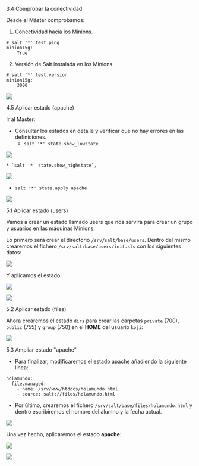 3.4 	Comprobar la conectividad

Desde el Máster comprobamos:

1. Conectividad hacia los Minions.

```
# salt '*' test.ping
minion15g:
    True
```

2. Versión de Salt instalada en los Minions

```
# salt '*' test.version
minion15g:
    3000
```

![](img/1.png)

4.5 	Aplicar estado (apache) 		

Ir al Master:
* Consultar los estados en detalle y verificar que no hay errores en las definiciones.
    * `salt '*' state.show_lowstate`

![](img/2.png)
    
    * `salt '*' state.show_highstate`,

![](img/3.png)

* `salt '*' state.apply apache`

![](img/4.png)
	
5.1 	Aplicar estado (users) 			

Vamos a crear un estado llamado users que nos servirá para crear un grupo y usuarios en las máquinas Minions.

Lo primero será crear el directorio `/srv/salt/base/users`.
Dentro del mismo crearemos el fichero `/srv/salt/base/users/init.sls` con los siguientes datos:

![](img/5.1.png)

Y aplicamos el estado:

![](img/006.png)

![](img/007.png)

5.2 	Aplicar estado (files) 	

Ahora crearemos el estado `dirs` para crear las carpetas `private` (700), `public` (755) y `group` (750) en el **HOME** del usuario `koji`:

![](img/008.png)
		
5.3 Ampliar estado "apache"

* Para finalizar, modificaremos el estado apache añadiendo la siguiente linea:

```
holamundo:
  file.managed:
    - name: /srv/www/htdocs/holamundo.html
    - source: salt://files/holamundo.html
```

* Por último, crearemos el fichero `/srv/salt/base/files/holamundo.html` y dentro escribiremos el nombre del alumno y la fecha actual.

![](img/9.png)

Una vez hecho, aplicaremos el estado **apache**:

![](img/10.png)

![](img/11.png)
